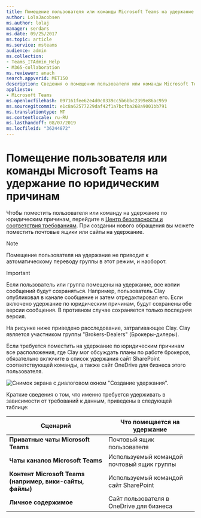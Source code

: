 ```yaml
---
title: Помещение пользователя или команды Microsoft Teams на удержание по юридическим причинам
author: LolaJacobsen
ms.author: lolaj
manager: serdars
ms.date: 09/25/2017
ms.topic: article
ms.service: msteams
audience: admin
ms.collection:
- Teams_ITAdmin_Help
- M365-collaboration
ms.reviewer: anach
search.appverid: MET150
description: Сведения о помещении пользователя или команды Microsoft Teams на удержание по юридическим причинам с помощью Центра безопасности и соответствия требованиям, а также о том, что именно требуется удерживать в зависимости от требований к данным.
appliesto:
- Microsoft Teams
ms.openlocfilehash: 097161fee62e4d0c0339cc5b6bbc2399e86ac959
ms.sourcegitcommit: e1c8a62577229daf42f1a7bcfba268a9001bb791
ms.translationtype: MT
ms.contentlocale: ru-RU
ms.lasthandoff: 08/07/2019
ms.locfileid: "36244872"
---
```

<a name="place-a-microsoft-teams-user-or-team-on-legal-hold"></a>Помещение пользователя или команды Microsoft Teams на удержание по юридическим причинам
==================================================

Чтобы поместить пользователя или команду на удержание по юридическим причинам, перейдите в [Центр безопасности и соответствия требованиям](https://go.microsoft.com/fwlink/?linkid=854628). При создании нового обращения вы можете поместить почтовые ящики или сайты на удержание.

> [!NOTE]
> Помещение пользователя на удержание не приводит к автоматическому переводу группы в этот режим, и наоборот.

> [!IMPORTANT]
> Если пользователь или группа помещены на удержание, все копии сообщений будут сохраняться. Например, пользователь Clay опубликовал в канале сообщение и затем отредактировал его. Если включено удержание по юридическим причинам, будут сохранены обе версии сообщения. В противном случае сохраняется только последняя версия.



На рисунке ниже приведено расследование, затрагивающее Clay. Clay является участником группы "Brokers-Dealers" (Брокеры-дилеры).

Если требуется поместить на удержание по юридическим причинам все расположения, где Clay мог обсуждать планы по работе брокеров, обязательно включите в список удержания сайт SharePoint соответствующей команды, а также сайт OneDrive для бизнеса этого пользователя.

![Снимок экрана с диалоговом окном "Создание удержания".](media/Place_a_Microsoft_Teams_user_or_team_on_legal_hold_image3.png)

Краткие сведения о том, что именно требуется удерживать в зависимости от требований к данным, приведены в следующей таблице:

|Сценарий  |Что помещается на удержание  |
|---------|---------|
|**Приватные чаты Microsoft Teams**     |Почтовый ящик пользователя         |
|**Чаты каналов Microsoft Teams**    |Используемый командой почтовый ящик группы         |
|**Контент Microsoft Teams (например, вики-сайты, файлы)**     |Используемый командой сайт SharePoint         |
|**Личное содержимое**     |Сайт пользователя в OneDrive для бизнеса         |
